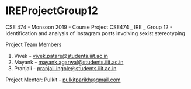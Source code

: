 # IREProjectGroup12
CSE 474 - Monsoon 2019 - Course Project
CSE474 _ IRE _ Group 12 -  Identification and analysis of Instagram posts involving sexist stereotyping

Project Team Members 
1) Vivek - vivek.patare@students.iiit.ac.in
2) Mayank - mayank.agarwal@students.iiit.ac.in
3) Pranjali - pranjali.ingole@students.iiit.ac.in

Project Mentor:
  Pulkit - pulkitparikh@gmail.com
  
